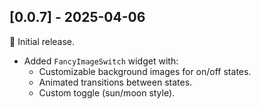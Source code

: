 ## [0.0.7] - 2025-04-06

🎉 Initial release.

- Added `FancyImageSwitch` widget with:
    - Customizable background images for on/off states.
    - Animated transitions between states.
    - Custom toggle (sun/moon style).
